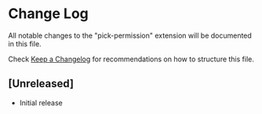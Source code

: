 # Change Log

All notable changes to the "pick-permission" extension will be documented in this file.

Check [Keep a Changelog](http://keepachangelog.com/) for recommendations on how to structure this file.

## [Unreleased]

- Initial release
